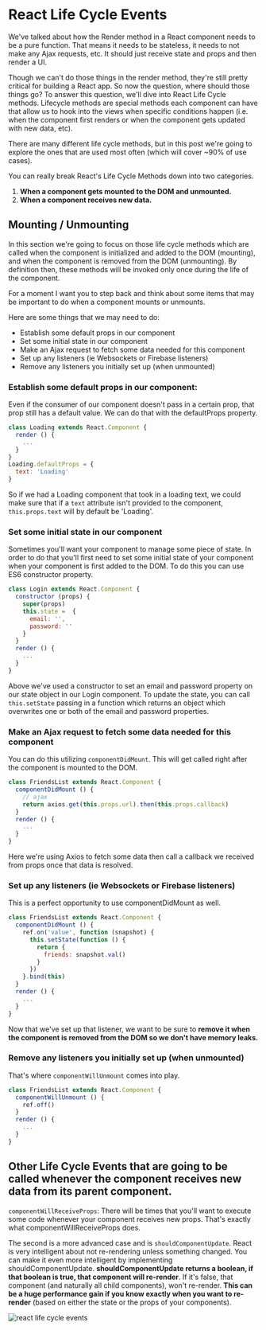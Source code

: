 # React Life Cycle Events

We've talked about how the Render method in a React component needs to be a pure function. That means it needs to be stateless, it needs to not make any Ajax requests, etc. It should just receive state and props and then render a UI.

Though we can't do those things in the render method, they're still pretty critical for building a React app. So now the question, where should those things go? To answer this question, we'll dive into React Life Cycle methods. Lifecycle methods are special methods each component can have that allow us to hook into the views when specific conditions happen (i.e. when the component first renders or when the component gets updated with new data, etc).

There are many different life cycle methods, but in this post we're going to explore the ones that are used most often (which will cover ~90% of use cases).

You can really break React's Life Cycle Methods down into two categories.

1. **When a component gets mounted to the DOM and unmounted.**
2. **When a component receives new data.**

## Mounting / Unmounting

In this section we're going to focus on those life cycle methods which are called when the component is initialized and added to the DOM (mounting), and when the component is removed from the DOM (unmounting). By definition then, these methods will be invoked only once during the life of the component.

For a moment I want you to step back and think about some items that may be important to do when a component mounts or unmounts.

Here are some things that we may need to do:

* Establish some default props in our component
* Set some initial state in our component
* Make an Ajax request to fetch some data needed for this component
* Set up any listeners (ie Websockets or Firebase listeners)
* Remove any listeners you initially set up (when unmounted)

### Establish some default props in our component:

Even if the consumer of our component doesn't pass in a certain prop, that prop still has a default value. We can do that with the defaultProps property.

```jsx
class Loading extends React.Component {
  render () {
    ...
  }
}
Loading.defaultProps = {
  text: 'Loading'
}
```

So if we had a Loading component that took in a loading text, we could make sure that if a `text` attribute isn't provided to the component, `this.props.text` will by default be 'Loading'.

### Set some initial state in our component

Sometimes you'll want your component to manage some piece of state. In order to do that you'll first need to set some initial state of your component when your component is first added to the DOM. To do this you can use ES6 constructor property.

```jsx
class Login extends React.Component {
  constructor (props) {
    super(props)
    this.state =  {
      email: '',
      password: ''
    }
  }
  render () {
    ...
  }
}
```

Above we've used a constructor to set an email and password property on our state object in our Login component. To update the state, you can call `this.setState` passing in a function which returns an object which overwrites one or both of the email and password properties.

### Make an Ajax request to fetch some data needed for this component

You can do this utilizing `componentDidMount`. This will get called right after the component is mounted to the DOM.

```jsx
class FriendsList extends React.Component {
  componentDidMount () {
    // ajax
    return axios.get(this.props.url).then(this.props.callback)
  }
  render () {
    ...
  }
}
```

Here we're using Axios to fetch some data then call a callback we received from props once that data is resolved.

### Set up any listeners (ie Websockets or Firebase listeners)

This is a perfect opportunity to use componentDidMount as well.

```jsx
class FriendsList extends React.Component {
  componentDidMount () {
    ref.on('value', function (snapshot) {
      this.setState(function () {
        return {
          friends: snapshot.val()
        }
      })
    }.bind(this)
  }
  render () {
    ...
  }
}
```

Now that we've set up that listener, we want to be sure to **remove it when the component is removed from the DOM so we don't have memory leaks.**

### Remove any listeners you initially set up (when unmounted)

That's where `componentWillUnmount` comes into play.

```jsx
class FriendsList extends React.Component {
  componentWillUnmount () {
    ref.off()
  }
  render () {
    ...
  }
}
```

## Other Life Cycle Events that are going to be called whenever the component receives new data from its parent component.

`componentWillReceiveProps`: There will be times that you'll want to execute some code whenever your component receives new props. That's exactly what componentWillReceiveProps does.

The second is a more advanced case and is `shouldComponentUpdate`. React is very intelligent about not re-rendering unless something changed. You can make it even more intelligent by implementing shouldComponentUpdate. **shouldComponentUpdate returns a boolean, if that boolean is true, that component will re-render**. If it's false, that component (and naturally all child components), won't re-render. **This can be a huge performance gain if you know exactly when you want to re-render** (based on either the state or the props of your components). 

<img src="http://om1o84p1p.bkt.clouddn.com/1494277419.png" alt="react life cycle events"/>
